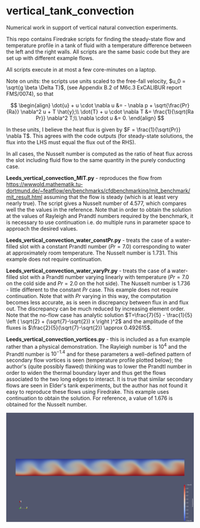 # vertical_tank_convection

Numerical work in support of vertical natural convection experiments.

This repo contains Firedrake scripts for finding the steady-state flow and temperature profile in a tank of fluid with a temperature difference between the left and the right walls.  All scripts are the same basic code but they are set up with different example flows.

All scripts execute in at most a few core-minutes on a laptop.

Note on units: the scripts use units scaled to the free-fall velocity, $u_0 = \sqrt{g \beta  \Delta T}$, (see Appendix B.2 of M6c.3 ExCALIBUR report FMS/0074), so that

$$ 
\begin{align}
\dot{u} + u \cdot \nabla u &= - \nabla p + \sqrt{\frac{Pr}{Ra}} \nabla^2 u + T \hat{y};\\
\dot{T} + u \cdot \nabla T &= \frac{1}{\sqrt{Ra Pr}} \nabla^2 T;\\
\nabla \cdot u &= 0.
\end{align}
$$

In these units, I believe the heat flux is given by $F = \frac{1}{\sqrt{Pr}} \nabla T$.  This agrees with the code outputs (for steady-state solutions, the flux into the LHS must equal the flux out of the RHS).

In all cases, the Nusselt number is computed as the ratio of heat flux across the slot including fluid flow to the same quantity in the purely conducting case.

**Leeds_vertical_convection_MIT.py** - reproduces the flow from https://wwwold.mathematik.tu-dortmund.de/~featflow/en/benchmarks/cfdbenchmarking/mit_benchmark/mit_result.html assuming that the flow is steady (which is at least very nearly true).  The script gives a Nusselt number of $4.577$, which compares well the the values in the reference.  Note that in order to obtain the solution at the values of Rayleigh and Prandtl numbers required by the benchmark, it is necessary to use continuation i.e. do multiple runs in parameter space to approach the desired values.

**Leeds_vertical_convection_water_constPr.py** - treats the case of a water-filled slot with a constant Prandtl number ($Pr=7.0$) corresponding to water at approximately room temperature.  The Nusselt number is $1.731$.  This example does not require continuation.

**Leeds_vertical_convection_water_varyPr.py** - treats the case of a water-filled slot with a Prandtl number varying linearly with temperature ($Pr=7.0$ on the cold side and $Pr=2.0$ on the hot side).  The Nusselt number is $1.736$ - little different to the constant $Pr$ case.  This example does not require continuation.  Note that with $Pr$ varying in this way, the computation becomes less accurate, as is seen in discrepancy between flux in and flux out.  The discrepancy can be much reduced by increasing element order.  Note that the no-flow case has analytic solution $T=\frac{7}{5} - \frac{1}{5} \left ( \sqrt{2} + (\sqrt{7}-\sqrt{2}) x \right )^2$ and the amplitude of the fluxes is $\frac{2}{5}(\sqrt{7}-\sqrt{2}) \approx 0.492615$.

**Leeds_vertical_convection_vortices.py** - this is included as a fun example rather than a physical demonstration.  The Rayleigh number is $10^4$ and the Prandtl number is $10^{-1.4}$ and for these parameters a well-defined pattern of secondary flow vortices is seen (temperature profile plotted below); the author's (quite possibly flawed) thinking was to lower the Prandtl number in order to widen the thermal boundary layer and thus get the flows associated to the two long edges to interact.  It is true that similar secondary flows are seen in Elder's tank experiments, but the author has not found it easy to reproduce these flows using Firedrake.  This example uses continuation to obtain the solution.  For reference, a value of $1.676$ is obtained for the Nusselt number.

![vortex_solution](png/vortices_Temp.png "Multi-cell flow from Leeds_vertical_convection_vortices.py; temperature shown; note buoyancy force is horizontal in plot.")





